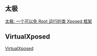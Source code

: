 ## 太极

[太极: 一个可以免 Root 运行的类 Xposed 框架](https://taichi.cool/zh/)

## VirtualXposed

[VirtualXposed](https://vxposed.com/)
